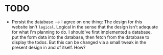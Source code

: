 # TODO

- Persist the database --> I agree on one thing: The design for this website isn't `logical`. Logical in the sense that the design isn't adequate for what I'm planning to do. 
I should've first implemented a database, put the form data into the database, then fetch from the database to display the todos. But this can be changed via a small tweak in the present design in and of itself. How?
